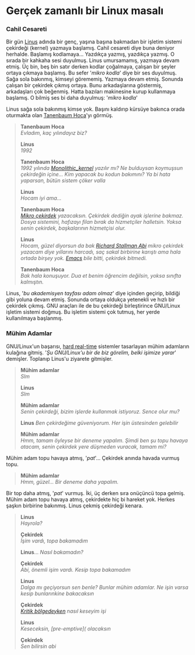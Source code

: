 Gerçek zamanlı bir Linux masalı
===============================

### Cahil Cesareti
Bir gün [Linus](https://en.wikipedia.org/wiki/Linus_Torvalds) adında bir genç,
yaşına başına bakmadan bir işletim sistemi çekirdeği (kernel) yazmaya başlamış.
Cahil cesareti diye buna deniyor herhalde. Başlamış kodlamaya... Yazdıkça
yazmış, yazdıkça yazmış. O sırada bir kahkaha sesi duyulmuş. Linus umursamamış,
yazmaya devam etmiş. Üç bin, beş bin satır derken kodlar çoğalmaya, çalışan bir
şeyler ortaya çıkmaya başlamış. Bu sefer '*mikro kodla*' diye bir ses duyulmuş.
Sağa sola bakınmış, kimseyi görememiş. Yazmaya devam etmiş. Sonunda çalışan bir
çekirdek çıkmış ortaya. Bunu arkadaşlarına göstermiş, arkadaşları çok beğenmiş.
Hatta bazıları makinesine kurup kullanmaya başlamış. O bilmiş ses bi daha
duyulmuş: '*mikro kodla*'

Linus sağa sola bakınmış kimse yok. Başını kaldırıp kürsüye bakınca orada
oturmakta olan [Tanenbaum
Hoca](https://en.wikipedia.org/wiki/Andrew_S._Tanenbaum)'yı görmüş.

> **Tanenbaum Hoca**   
> *Evladım, kaç yılındayız biz?*   
>
> **Linus**   
> *1992*   
>
> **Tanenbaum Hoca**   
> *1992 yılında [Monolithic_kernel](https://en.wikipedia.org/wiki/Monolithic_kernel) yazılır mı?
> Ne bulduysan koymuşsun çekirdeğin içine... Kim yapacak bu kodun bakımını?
> Ya bi hata yaparsan, bütün sistem çöker valla*   
>
> **Linus**   
> *Hocam iyi ama...*   
>
> **Tanenbaum Hoca**   
> *[Mikro çekirdek](https://en.wikipedia.org/wiki/Microkernel) yazacaksın.
> Çekirdek dediğin ayak işlerine bakmaz. Dosya sistemini, hafızayı filan bırak da
> hizmetçiler halletsin. Yoksa senin çekirdek, başkalarının hizmetçisi olur.*   
>
> **Linus**   
> *Hocam, güzel diyorsun da bak [Richard Stallman Abi](https://en.wikipedia.org/wiki/Richard_Stallman) mikro çekirdek yazacam
> diye yıllarını harcadı, saç sakal birbirine karıştı ama hala ortada birşey yok.
> [Emacs](http://www.gnu.org/software/emacs/) bile bitti, çekirdek bitmedi.*
>
> **Tanenbaum Hoca**   
>    *Bak hala konuşuyor. Dua et benim öğrencim değilsin, yoksa sınıfta kalmıştın.*

Linus, '*bu akademisyen tayfası adam olmaz*' diye içinden geçirip, bildiği gibi
yoluna devam etmiş. Sonunda ortaya oldukça yetenekli ve hızlı bir çekirdek
çıkmış. GNU araçları ile de bu çekirdeği birleştirince GNU/Linux işletim
sistemi doğmuş. Bu işletim sistemi çok tutmuş, her yerde kullanılmaya
başlanmış.


### Mühim Adamlar
GNU/Linux'un başarısı, [hard
real-time](/2009/04/gercek-zamanli-sistem-nedir.md#soft-real-time-ve-hard-real-time)
sistemler tasarlayan mühim adamların kulağına gitmiş. '*Şu GNU/Linux'u
bir de biz görelim, belki işimize yarar*' demişler. Toplanıp Linus'u ziyarete
gitmişler.

> **Mühim adamlar**   
> *Slm*   
>
> **Linus**   
> *Slm*   
>
> **Mühim adamlar**   
> *Senin çekirdeği, bizim işlerde kullanmak istiyoruz. Sence olur mu?*   
>
> **Linus**
> *Ben çekirdeğime güveniyorum. Her işin üstesinden gelebilir*   
>
> **Mühim adamlar**   
> *Hmm, tamam öyleyse bir deneme yapalım. Şimdi ben şu topu havaya atacam,
> senin çekirdek yere düşmeden vuracak, tamam mi?*

Mühim adam topu havaya atmış, '*pat*'... Çekirdek anında havada vurmuş topu.

> **Mühim adamlar**   
> *Hmm, güzel... Bir deneme daha yapalım.*

Bir top daha atmış, '*pat*' vurmuş. İki, üç derken sıra onüçüncü topa gelmiş.
Mühim adam topu havaya atmış, çekirdekte hiç bi hareket yok. Herkes şaşkın
birbirine bakınmış. Linus çekmiş çekirdeği kenara.

> **Linus**   
> *Hayrola?*   
>
> **Çekirdek**   
> *İşim vardı, topa bakamadım*   
>
> **Linus**...
> *Nasıl bakamadın?*   
>
> **Çekirdek**   
> *Abi, önemli işim vardı. Kesip topa bakamadım*   
>
> **Linus**   
> *Dalga mı geçiyorsun sen benle? Bunlar mühim adamlar. Ne işin varsa kesip
> bunlarınkine bakacaksın*   
>
> **Çekirdek**   
> *[Kritik
> bölgedeyken](https://en.wikipedia.org/wiki/Critical_section#Kernel_Level_Critical_Sections)
> nasıl keseyim işi*   
>
> **Linus**   
> *Keseceksin, [pre-emptive]( olacaksın*   
>
> **Çekirdek**   
> *Sen bilirsin abi*

